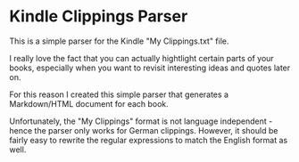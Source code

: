 Kindle Clippings Parser
=======================

This is a simple parser for the Kindle "My Clippings.txt" file.

I really love the fact that you can actually hightlight certain parts of your books, especially when you want to revisit interesting ideas and quotes later on.

For this reason I created this simple parser that generates a Markdown/HTML document for each book.

Unfortunately, the "My Clippings" format is not language independent - hence the parser only works for German clippings. However, it should be fairly easy to rewrite the regular expressions to match the English format as well.
